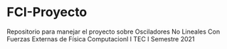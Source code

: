 # FCI-Proyecto
Repositorio para manejar el proyecto sobre Osciladores No Lineales Con Fuerzas Externas de Física Computacionl I TEC I Semestre 2021
